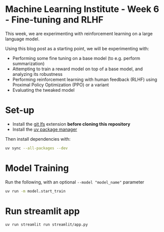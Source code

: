# Machine Learning Institute - Week 6 - Fine-tuning and RLHF

This week, we are experimenting with reinforcement learning on a large language model.

Using this blog post as a starting point, we will be experimenting with:

* Performing some fine tuning on a base model (to e.g. perform summarization)
* Attempting to train a reward model on top of a base model, and analyzing its robustness
* Performing reinforcement learning with human feedback (RLHF) using Proximal Policy Optimization (PPO) or a variant
* Evaluating the tweaked model

# Set-up

* Install the [git lfs](https://git-lfs.com/) extension **before cloning this repository**
* Install the [uv package manager](https://docs.astral.sh/uv/getting-started/installation/)

Then install dependencies with:

```bash
uv sync --all-packages --dev
```

# Model Training

Run the following, with an optional `--model "model_name"` parameter

```bash
uv run -m model.start_train
```

# Run streamlit app

```bash
uv run streamlit run streamlit/app.py
```
